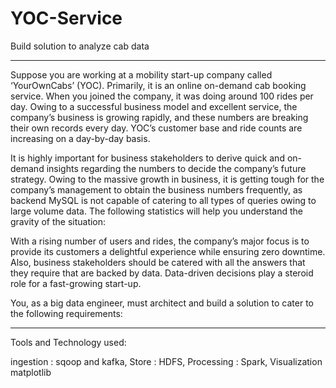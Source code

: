 # YOC-Service
Build solution to analyze cab data
*************************************
Suppose you are working at a mobility start-up company called ‘YourOwnCabs’ (YOC). Primarily, it is an online on-demand cab booking service. When you joined the company, it was doing around 100 rides per day. Owing to a successful business model and excellent service, the company’s business is growing rapidly, and these numbers are breaking their own records every day. YOC’s customer base and ride counts are increasing on a day-by-day basis. 

It is highly important for business stakeholders to derive quick and on-demand insights regarding the numbers to decide the company’s future strategy. Owing to the massive growth in business, it is getting tough for the company’s management to obtain the business numbers frequently, as backend MySQL is not capable of catering to all types of queries owing to large volume data. The following statistics will help you understand the gravity of the situation:

With a rising number of users and rides, the company’s major focus is to provide its customers a delightful experience while ensuring zero downtime. Also, business stakeholders should be catered with all the answers that they require that are backed by data. Data-driven decisions play a steroid role for a fast-growing start-up.

You, as a big data engineer, must architect and build a solution to cater to the following requirements:

***********************************************************************************************************

Tools and Technology used:

ingestion : sqoop and kafka,
Store : HDFS,
Processing : Spark,
Visualization matplotlib

